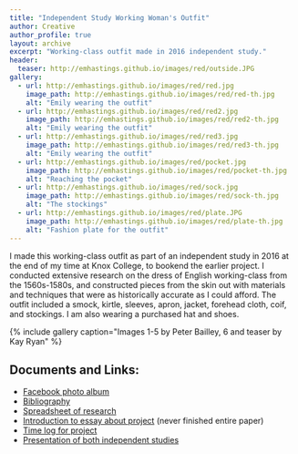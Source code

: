 ```yaml
---
title: "Independent Study Working Woman's Outfit"
author: Creative
author_profile: true
layout: archive
excerpt: "Working-class outfit made in 2016 independent study."
header:
  teaser: http://emhastings.github.io/images/red/outside.JPG
gallery:
  - url: http://emhastings.github.io/images/red/red.jpg
    image_path: http://emhastings.github.io/images/red/red-th.jpg
    alt: "Emily wearing the outfit"
  - url: http://emhastings.github.io/images/red/red2.jpg
    image_path: http://emhastings.github.io/images/red/red2-th.jpg
    alt: "Emily wearing the outfit"
  - url: http://emhastings.github.io/images/red/red3.jpg
    image_path: http://emhastings.github.io/images/red/red3-th.jpg
    alt: "Emily wearing the outfit"
  - url: http://emhastings.github.io/images/red/pocket.jpg
    image_path: http://emhastings.github.io/images/red/pocket-th.jpg
    alt: "Reaching the pocket"
  - url: http://emhastings.github.io/images/red/sock.jpg
    image_path: http://emhastings.github.io/images/red/sock-th.jpg
    alt: "The stockings"
  - url: http://emhastings.github.io/images/red/plate.JPG
    image_path: http://emhastings.github.io/images/red/plate-th.jpg
    alt: "Fashion plate for the outfit"
---
```


I made this working-class outfit as part of an independent study in 2016 at the end of my time at Knox College, to bookend the earlier project. I conducted extensive research on the dress of English working-class from the 1560s-1580s, and constructed pieces from the skin out with materials and techniques that were as historically accurate as I could afford.  The outfit included a smock, kirtle, sleeves, apron, jacket, forehead cloth, coif, and stockings. I am also wearing a purchased hat and shoes.

{% include gallery caption="Images 1-5 by Peter Bailley, 6 and teaser by Kay Ryan" %}

## Documents and Links:
* [Facebook photo album](https://www.facebook.com/media/set/?set=a.1026541277438073.1073741828.100002466328041&amp;type=1&amp;l=8758bc5f76)
* [Bibliography](https://emhastings.github.io/files/red-sources.pdf)
* [Spreadsheet of research](https://emhastings.github.io/files/Research.xlsx)
* [Introduction to essay about project](https://emhastings.github.io/files/kirtle-paper.pdf) (never finished entire paper)
* [Time log for project](https://emhastings.github.io/files/time.pdf)
* [Presentation of both independent studies](https://emhastings.github.io/talks/2016-05-25-costume-final)



